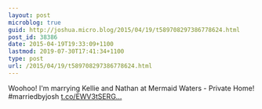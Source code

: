 ```yaml
---
layout: post
microblog: true
guid: http://joshua.micro.blog/2015/04/19/t589708297386778624.html
post_id: 38386
date: 2015-04-19T19:33:09+1100
lastmod: 2019-07-30T17:41:34+1100
type: post
url: /2015/04/19/t589708297386778624.html
---
```

Woohoo! I'm marrying Kellie and Nathan at Mermaid Waters - Private Home! #marriedbyjosh [t.co/EWV3tSERG...](http://t.co/EWV3tSERGV)

